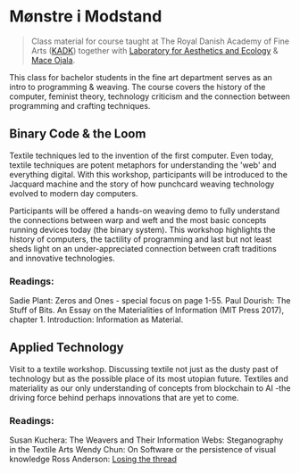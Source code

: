 # Mønstre i Modstand
>Class material for course taught at The Royal Danish Academy of Fine Arts ([KADK](https://kadk.dk/en/)) together with [Laboratory for Aesthetics and Ecology](http://www.labae.org/) &amp; [Mace Ojala](https://github.com/xmacex).


This class for bachelor students in the fine art department serves as an intro to programming & weaving. The course covers the history of the computer, feminist theory, technology criticism and the connection between programming and crafting techniques. 

## Binary Code & the Loom

Textile techniques led to the invention of the first computer. Even today, textile techniques are potent metaphors for understanding the 'web' and everything digital. With this workshop, participants will be introduced to the Jacquard machine and the story of how punchcard weaving technology evolved to modern day computers. 

Participants will be offered a hands-on weaving demo to fully understand the connections between warp and weft and the most basic concepts running devices today (the binary system). This workshop highlights the history of computers, the tactility of programming and last but not least sheds light on an under-appreciated connection between craft traditions and innovative technologies.

### Readings:
 
Sadie Plant: Zeros and Ones - special focus on page 1-55.
Paul Dourish: The Stuff of Bits. An Essay on the Materialities of Information (MIT Press 2017), chapter 1. Introduction: Information as Material.

## Applied Technology


Visit to a textile workshop. Discussing textile not just as the dusty past of technology but as the possible place of its most utopian future. Textiles and materiality as our only understanding of concepts from blockchain to AI -the driving force behind perhaps innovations that are yet to come.

### Readings:

Susan Kuchera: The Weavers and Their Information Webs: Steganography in the Textile Arts
Wendy Chun: On Software or the persistence of visual knowledge
Ross Anderson: [Losing the thread](https://aeon.co/essays/how-textiles-repeatedly-revolutionised-human-technology)


